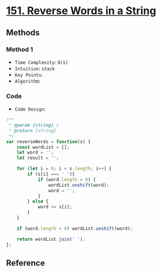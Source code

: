 # [151. Reverse Words in a String](https://leetcode.com/problems/reverse-words-in-a-string/)

## Methods

### Method 1

* `Time Complexity`: `O(1)`
* `Intuition`: `stack`
* `Key Points`:
* `Algorithm`:

### Code

* `Code Design`:

```javascript
/**
 * @param {string} s
 * @return {string}
 */
var reverseWords = function(s) {
    const wordList = [];
    let word = '';
    let result = '';

    for (let i = 0; i < s.length; i++) {
        if (s[i] === ' '){
            if (word.length > 0) {
                wordList.unshift(word);
                word = '';
            }
        } else {
            word += s[i];
        }
    }

    if (word.length > 0) wordList.unshift(word);

    return wordList.join(' ');
};

```

## Reference
